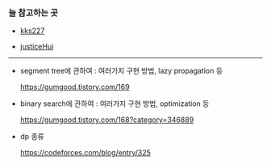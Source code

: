 ### 늘 참고하는 곳
- [kks227](https://blog.naver.com/kks227/221400640860)

- [justiceHui](https://justicehui.github.io/study/2019/03/25/AlgorithmSite/)
---

- segment tree에 관하여 : 여러가지 구현 방법, lazy propagation 등

   <https://gumgood.tistory.com/169>

- binary search에 관하여 : 여러가지 구현 방법, optimization 등

  <https://gumgood.tistory.com/168?category=346889>
  
- dp 종류

  <https://codeforces.com/blog/entry/325>
